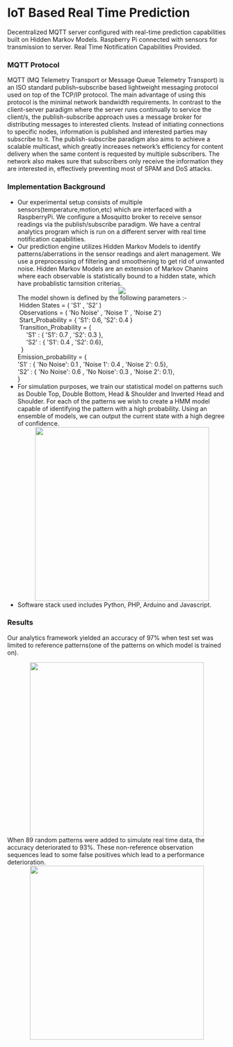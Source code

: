 # IoT Based Real Time Prediction
Decentralized MQTT server configured with real-time prediction capabilities built on Hidden Markov Models. Raspberry Pi connected with sensors for transmission to server. Real Time Notification Capabilities Provided.

### MQTT Protocol
MQTT (MQ Telemetry Transport or Message Queue Telemetry Transport) is an ISO standard publish–subscribe based lightweight messaging protocol used on top of the TCP/IP protocol. The main advantage of using this protocol is the minimal network bandwidth requirements. In contrast to the client-server paradigm where the server runs continually to service the client/s, the publish-subscribe approach uses a message broker for distributing messages to interested clients. Instead of initiating connections to specific nodes, information is published and interested parties may subscribe to it. The publish-subscribe paradigm also aims to achieve a scalable multicast, which greatly increases network’s efficiency for content delivery when the same content is requested by multiple subscribers. The network also makes sure that subscribers only receive the information they are interested in, effectively preventing most of SPAM and DoS attacks.

### Implementation Background
<ul>
<li>Our experimental setup consists of multiple sensors(temperature,motion,etc) which are interfaced with a RaspberryPi. We configure a Mosquitto broker to receive sensor readings via the publish/subscribe paradigm. We have a central analytics program which is run on a different server with real time notification capabilities.
<li> Our prediction engine utilizes Hidden Markov Models to identify patterns/aberrations in the sensor readings and alert management. We use a preprocessing of filtering and smoothening to get rid of unwanted noise. Hidden Markov Models are an extension of Markov Chanins where each observable is statistically bound to a hidden state, which have probablistic tarnsition criterias.
<div align="center">
<img src="https://i.imgur.com/Z7HvIVT.png">
</div>
The model shown is defined by the following parameters :-<br>
&nbsp;Hidden States  =  ( 'S1' ,  'S2' )<br>
&nbsp;Observations  =  ( 'No Noise'  ,   'Noise 1'  ,   'Noise 2')<br>
  &nbsp;Start_Probability = {  'S1': 0.6,   'S2': 0.4  }<br>
  &nbsp;Transition_Probability = {<br>
  &nbsp;&nbsp;&nbsp;&nbsp;&nbsp;'S1' : {  'S1': 0.7  ,   'S2': 0.3  },<br>
  &nbsp;&nbsp;&nbsp;&nbsp;&nbsp;'S2' : {  'S1': 0.4  ,   'S2': 0.6},<br>
 &nbsp;&nbsp;}<br>
Emission_probability = {<br>
   		'S1' : {  'No Noise': 0.1  ,   'Noise 1': 0.4  ,   'Noise 2': 0.5},<br>
   		'S2' : {  'No Noise': 0.6  ,   'No Noise': 0.3  ,   'Noise 2': 0.1},<br>
   }<br>
<li> For simulation purposes, we train our statistical model on patterns such as Double Top, Double Bottom, Head & Shoulder and Inverted Head and Shoulder. For each of the patterns we wish to create a HMM model capable of identifying the pattern with a high probability. Using an ensemble of models, we can output the current state with a high degree of confidence.
<div align="center">
  <img src="https://i.imgur.com/G91THaR.png" width=400px>
</div>
<li> Software stack used includes Python, PHP, Arduino and Javascript.
</ul>

### Results

Our analytics framework yielded an accuracy of 97% when test set was limited to reference patterns(one of the patterns on which model is trained on).
<div align="center">
  <img src="https://i.imgur.com/ulpo5kY.png" width=400px>
</div>
When 89 random patterns were added to simulate real time data, the accuracy deteriorated to 93%. These non-reference observation sequences lead to some false positives which lead to a performance deterioration. <br>
<div align="center">
  <img src="https://i.imgur.com/xe0K7Qt.png" width=400px>
</div>
